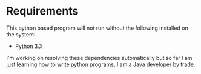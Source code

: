 <!-- @format -->

# Requirements

This python based program will not run without the following installed on the system:

- Python 3.X

I'm working on resolving these dependencies automatically but so far I am just learning how to write python programs, I am a Java developer by trade.
